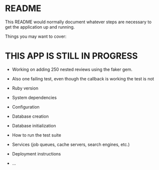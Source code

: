 # README

This README would normally document whatever steps are necessary to get the
application up and running.

Things you may want to cover:

# THIS APP IS STILL IN PROGRESS
* Working on adding 250 nested reviews using the faker gem.
* Also one failing test, even though the callback is working the test is not

* Ruby version

* System dependencies

* Configuration

* Database creation

* Database initialization

* How to run the test suite

* Services (job queues, cache servers, search engines, etc.)

* Deployment instructions

* ...
